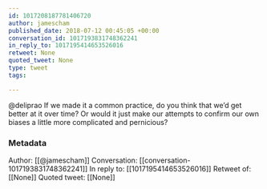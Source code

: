 ```yaml
---
id: 1017208187781406720
author: jamescham
published_date: 2018-07-12 00:45:05 +00:00
conversation_id: 1017193831748362241
in_reply_to: 1017195414653526016
retweet: None
quoted_tweet: None
type: tweet
tags:

---
```


@deliprao If we made it a common practice, do you think that we’d get better at it over time? Or would it just make our attempts to confirm our own biases a little more complicated and pernicious?

### Metadata

Author: [[@jamescham]]
Conversation: [[conversation-1017193831748362241]]
In reply to: [[1017195414653526016]]
Retweet of: [[None]]
Quoted tweet: [[None]]
